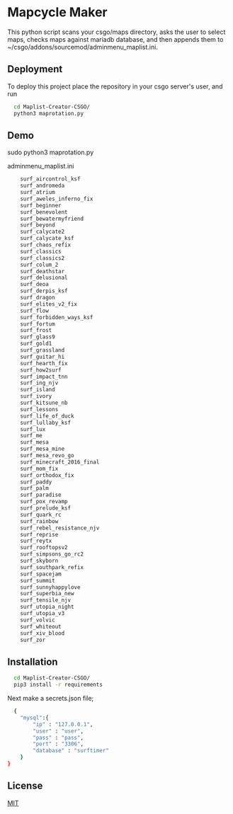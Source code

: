 
# Mapcycle Maker
This python script scans your csgo/maps directory, asks the user to select 
maps, checks maps against mariadb database, and then appends them to ~/csgo/addons/sourcemod/adminmenu_maplist.ini.
## Deployment

To deploy this project place the repository in your csgo server's user, and run

```bash
  cd Maplist-Creator-CSGO/
  python3 maprotation.py
```
    
## Demo

sudo python3 maprotation.py

adminmenu_maplist.ini
```bash
    surf_aircontrol_ksf
    surf_andromeda
    surf_atrium
    surf_aweles_inferno_fix
    surf_beginner
    surf_benevolent
    surf_bewatermyfriend
    surf_beyond
    surf_calycate2
    surf_calycate_ksf
    surf_chaos_refix
    surf_classics
    surf_classics2
    surf_colum_2
    surf_deathstar
    surf_delusional
    surf_deoa
    surf_derpis_ksf
    surf_dragon
    surf_elites_v2_fix
    surf_flow
    surf_forbidden_ways_ksf
    surf_fortum
    surf_frost
    surf_glass9
    surf_gold1
    surf_grassland
    surf_guitar_hi
    surf_hearth_fix
    surf_how2surf
    surf_impact_tnn
    surf_ing_njv
    surf_island
    surf_ivory
    surf_kitsune_nb
    surf_lessons
    surf_life_of_duck
    surf_lullaby_ksf
    surf_lux
    surf_me
    surf_mesa
    surf_mesa_mine
    surf_mesa_revo_go
    surf_minecraft_2016_final
    surf_mom_fix
    surf_orthodox_fix
    surf_paddy
    surf_palm
    surf_paradise
    surf_pox_revamp
    surf_prelude_ksf
    surf_quark_rc
    surf_rainbow
    surf_rebel_resistance_njv
    surf_reprise
    surf_reytx
    surf_rooftopsv2
    surf_simpsons_go_rc2
    surf_skyborn
    surf_southpark_refix
    surf_spacejam
    surf_summit
    surf_sunnyhappylove
    surf_superbia_new
    surf_tensile_njv
    surf_utopia_night
    surf_utopia_v3
    surf_volvic
    surf_whiteout
    surf_xiv_blood
    surf_zor

```
## Installation
```bash
  cd Maplist-Creator-CSGO/
  pip3 install -r requirements
```
Next make a secrets.json file;
```bash
  {
    "mysql":{
        "ip" : "127.0.0.1",
        "user" : "user",
        "pass" : "pass",
        "port" : "3306",
        "database" : "surftimer"
    }
}
```
## License

[MIT](https://choosealicense.com/licenses/mit/)

